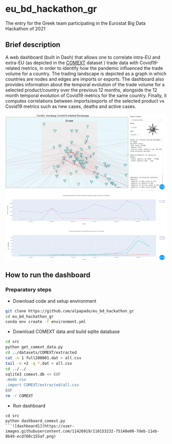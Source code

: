 # eu_bd_hackathon_gr
The entry for the Greek team participating in the Eurostat Big Data Hackathon of 2021

## Brief description
A web dashboard (built in Dash) that allows one to correlate intra-EU and extra-EU (as depicted
in the [COMEXT](https://ec.europa.eu/eurostat/estat-navtree-portlet-prod/BulkDownloadListing?dir=comext%2FCOMEXT_DATA%2FPRODUCTS) 
dataset ) trade data with
Covid19-related metrics, in order to identify how the pandemic influenced the trade
volume for a country. The trading landscape is depicted as a graph in which countries
are nodes and edges are imports or exports. The dashboard also provides information about
the temporal evolution
of the trade volume for a selected product/country over the previous 12 months, alongside
the 12 month temporal evolution of Covid19 metrics for the same country. Finally, it computes correlations 
between imports/exports of the selected product vs Covid19 metrics such as new cases, deaths
and active cases.

![dashboard1](/sample.png)
![dashboard2](/sample2.png)

## How to run the dashboard
### Preparatory steps
* Download code and setup environment
```bash
git clone https://github.com/alpapado/eu_bd_hackathon_gr
cd eu_bd_hackathon_gr
conda env create -f environment.yml
```
* Download COMEXT data and build sqlite database
```bash
cd src
python get_comext_data.py
cd ../datasets/COMEXT/extracted
cat -n 1 full200001.dat > all.csv
tail -n +2 -q *.dat > all.csv
cd ../../
sqlite3 comext.db << EOF
.mode csv
.import COMEXT/extracted/all.csv
EOF
rm -r COMEXT
```

* Run dashboard
```
cd src
python dashboard_comext.py
```![dashboard1](https://user-images.githubusercontent.com/11426919/110153232-75148e00-7deb-11eb-8b49-ecd760c155af.png)
